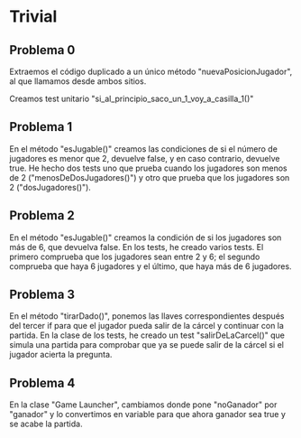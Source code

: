 # Trivial

## Problema 0
Extraemos el código duplicado a un único método "nuevaPosicionJugador", 
al que llamamos desde ambos sitios.

Creamos test unitario "si_al_principio_saco_un_1_voy_a_casilla_1()"

## Problema 1
En el método "esJugable()" creamos las condiciones de si el número de jugadores es 
menor que 2, devuelve false, y en caso contrario, devuelve true. He hecho dos tests 
uno que prueba cuando los jugadores son menos de 2 ("menosDeDosJugadores()") 
y otro que prueba que los jugadores son 2 ("dosJugadores()").

## Problema 2
En el método "esJugable()" creamos la condición de si los jugadores son más de 6, 
que devuelva false. En los tests, he creado varios tests. El primero comprueba 
que los jugadores sean entre 2 y 6; el segundo comprueba que haya 6 jugadores y el 
último, que haya más de 6 jugadores.

## Problema 3
En el método "tirarDado()", ponemos las llaves correspondientes después del tercer 
if para que el jugador pueda salir de la cárcel y continuar con la partida. En 
la clase de los tests, he creado un test "salirDeLaCarcel()" que simula una partida para comprobar 
que ya se puede salir de la cárcel si el jugador acierta la pregunta.

## Problema 4
En la clase "Game Launcher", cambiamos donde pone "noGanador" por "ganador" y lo convertimos 
en variable para que ahora ganador sea true y se acabe la partida.